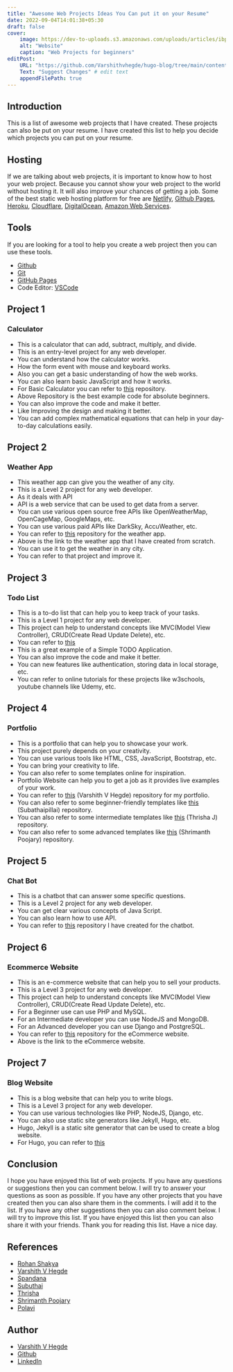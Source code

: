```yaml
---
title: "Awesome Web Projects Ideas You Can put it on your Resume"
date: 2022-09-04T14:01:38+05:30
draft: false
cover: 
    image: https://dev-to-uploads.s3.amazonaws.com/uploads/articles/ibp80lhco0vonn67fprc.png
    alt: "Website"
    caption: "Web Projects for beginners"
editPost:
    URL: "https://github.com/Varshithvhegde/hugo-blog/tree/main/content"
    Text: "Suggest Changes" # edit text
    appendFilePath: true
---
```


## Introduction

This is a list of awesome web projects that I have created. These projects can also be put on your resume. I have created this list to help you decide which projects you can put on your resume. 

## Hosting

If we are talking about web projects, it is important to know how to host your web project.
Because you cannot show your web project to the world without hosting it. It will also improve your chances of getting a job. Some of the best static web hosting platform for free are [Netlify](https://www.netlify.com/), [Github Pages](https://pages.github.com/), [Heroku](https://www.heroku.com/), [Cloudflare](https://www.cloudflare.com/), [DigitalOcean](https://www.digitalocean.com/), [Amazon Web Services](https://aws.amazon.com/).

## Tools

If you are looking for a tool to help you create a web project then you can use these tools.

- [Github](https://github.com)
- [Git](https://git-scm.com)
- [GitHub Pages](https://pages.github.com/)
- Code Editor: [VSCode](https://code.visualstudio.com/)

## Project 1

### Calculator

- This is a calculator that can add, subtract, multiply, and divide.
- This is an entry-level project for any web developer.
- You can understand how the calculator works.
- How the form event with mouse and keyboard works.
- Also you can get a basic understanding of how the web works.
- You can also learn basic JavaScript and how it works.
- For Basic Calculator you can refer to [this](https://github.com/Rohan-Shakya/Simple-Calculator) repository.
- Above Repository is the best example code for absolute beginners.
- You can also improve the code and make it better.
- Like Improving the design and making it better.
- You can add complex mathematical equations that can help in your day-to-day calculations easily.


## Project 2

### Weather App

- This weather app can give you the weather of any city.
- This is a Level 2 project for any web developer.
- As it deals with API
- API is a web service that can be used to get data from a server.
- You can use various open source free APIs like OpenWeatherMap, OpenCageMap, GoogleMaps, etc.
- You can use various paid APIs like DarkSky, AccuWeather, etc.
- You can refer to [this](https://github.com/Varshithvhegde/weather2/) repository for the weather app.
- Above is the link to the weather app that I have created from scratch.
- You can use it to get the weather in any city.
- You can refer to that project and improve it.


## Project 3

### Todo List

- This is a to-do list that can help you to keep track of your tasks.
- This is a Level 1 project for any web developer.
- This project can help to understand concepts like MVC(Model View Controller), CRUD(Create Read Update Delete), etc.
- You can refer to [this](https://github.com/spandana1401/letsgrowmore_todo)
- This is a great example of a Simple TODO Application.
- You can also improve the code and make it better.
- You can new features like authentication, storing data in local storage, etc.
- You can refer to online tutorials for these projects like w3schools, youtube channels like Udemy, etc.

## Project 4

### Portfolio

- This is a portfolio that can help you to showcase your work.
- This project purely depends on your creativity.
- You can use various tools like HTML, CSS, JavaScript, Bootstrap, etc.
- You can bring your creativity to life.
- You can also refer to some templates online for inspiration.
- Portfolio Website can help you to get a job as it provides live examples of your work.
- You can refer to [this](https://github.com/Varshithvhegde/Varshithvhegde.github.io) (Varshith V Hegde) repository for my portfolio.
- You can also refer to some beginner-friendly templates like [this](https://github.com/Subuthai/VerySimplePortfolio) (Subathaipillai) repository.
- You can also refer to some intermediate templates like [this](https://github.com/ThrishaJ07/Portfolio) (Thrisha J) repository.
- You can also refer to some advanced templates like [this](https://github.com/Shrimanthpoojary/Shrimanthpoojary.github.io) (Shrimanth Poojary) repository.

## Project 5

### Chat Bot

- This is a chatbot that can answer some specific questions.
- This is a Level 2 project for any web developer.  
- You can get clear various concepts of Java Script.
- You can also learn how to use API.
- You can refer to [this](https://github.com/Varshithvhegde/chatbot) repository I have created for the chatbot.


## Project 6

### Ecommerce Website

- This is an e-commerce website that can help you to sell your products.
- This is a Level 3 project for any web developer.
- This project can help to understand concepts like MVC(Model View Controller), CRUD(Create Read Update Delete), etc.
- For a Beginner use can use PHP and MySQL.
- For an Intermediate developer you can use NodeJS and MongoDB.
- For an Advanced developer you can use Django and PostgreSQL.
- You can refer to [this](https://github.com/polavi-project/ecommerce/) repository for the eCommerce website.
- Above is the link to the eCommerce website.

## Project 7

### Blog Website

- This is a blog website that can help you to write blogs.
- This is a Level 3 project for any web developer.
- You can use various technologies like PHP, NodeJS, Django, etc.
- You can also use static site generators like Jekyll, Hugo, etc.
- Hugo, Jekyll is a static site generator that can be used to create a blog website.
- For Hugo, you can refer to [this](https://github.com/Varshithvhegde/hugo-blog)


## Conclusion

I hope you have enjoyed this list of web projects. If you have any questions or suggestions then you can comment below. I will try to answer your questions as soon as possible. If you have any other projects that you have created then you can also share them in the comments. I will add it to the list. If you have any other suggestions then you can also comment below. I will try to improve this list. If you have enjoyed this list then you can also share it with your friends. Thank you for reading this list. Have a nice day.

## References

- [Rohan Shakya](https://github.com/Rohan-Shakya)
- [Varshith V Hegde](https://github.com/Varshithvhegde)
- [Spandana](https://github.com/spandana1401)
- [Subuthai](https://github.com/Subuthai)
- [Thrisha](https://github.com/ThrishaJ07)
- [Shrimanth Poojary](https://github.com/Shrimanthpoojary/)
- [Polavi](https://github.com/polavi-project)

## Author

- [Varshith V Hegde](https://varshithvhegde.github.io)
- [Github](https://github.com/Varshithvhegde)
- [LinkedIn](https://www.linkedin.com/in/varshithvhegde)


